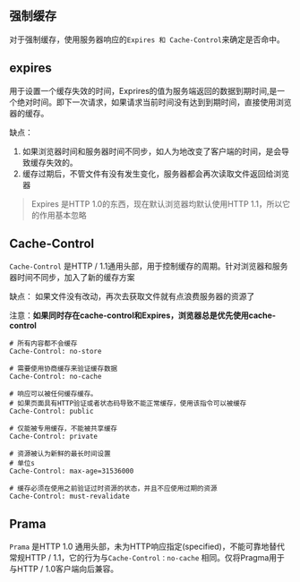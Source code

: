 ## 强制缓存
对于强制缓存，使用服务器响应的`Expires 和 Cache-Control`来确定是否命中。

## expires     
用于设置一个缓存失效的时间，Exprires的值为服务端返回的数据到期时间,是一个绝对时间。即下一次请求，如果请求当前时间没有达到到期时间，直接使用浏览器的缓存。

缺点：
1. 如果浏览器时间和服务器时间不同步，如人为地改变了客户端的时间，是会导致缓存失效的。
2. 缓存过期后，不管文件有没有发生变化，服务器都会再次读取文件返回给浏览器

> Expires 是HTTP 1.0的东西，现在默认浏览器均默认使用HTTP 1.1，所以它的作用基本忽略

## Cache-Control
`Cache-Control` 是HTTP / 1.1通用头部，用于控制缓存的周期。针对浏览器和服务器时间不同步，加入了新的缓存方案

缺点： 如果文件没有改动，再次去获取文件就有点浪费服务器的资源了

注意：**如果同时存在cache-control和Expires，浏览器总是优先使用cache-control**

```shell
# 所有内容都不会缓存
Cache-Control: no-store

# 需要使用协商缓存来验证缓存数据
Cache-Control: no-cache

# 响应可以被任何缓存缓存。
# 如果页面具有HTTP验证或者状态码导致不能正常缓存，使用该指令可以被缓存
Cache-Control: public

# 仅能被专用缓存，不能被共享缓存
Cache-Control: private

# 资源被认为新鲜的最长时间设置
# 单位s
Cache-Control: max-age=31536000

# 缓存必须在使用之前验证过时资源的状态，并且不应使用过期的资源
Cache-Control: must-revalidate
```

## Prama
`Prama` 是HTTP 1.0 通用头部，未为HTTP响应指定(specified)，不能可靠地替代常规HTTP / 1.1，它的行为与`Cache-Control：no-cache` 相同。仅将Pragma用于与HTTP / 1.0客户端向后兼容。








